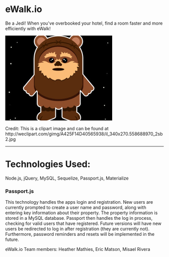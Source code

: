 <h1>eWalk.io</h1>
<p>Be a Jedi! When you've overbooked your hotel, find a room faster and more efficiently with eWalk!</p>

![Screenshot](public/assets/images/ewok.jpeg)
<p>Credit: This is a clipart image and can be found at http://weclipart.com/gimg/A425F14D40565938/il_340x270.558688970_2sb2.jpg</p>
<hr>
<h1>Technologies Used:</h1>
<p>Node.js, jQuery, MySQL, Sequelize, Passport.js, Materialize</p>

<h3>Passport.js</h3>

<p>This technology handles the apps login and registration.  New users are currently prompted to create a user name
and password, along with entering key information about their property.  The property information is stored in a MySQL database.  Passport then handles the log in process, checking for valid users that have registered.  Future versions will have new users be redirected to log in after registration (they are currently not).  Furthermore, password reminders and resets will be implemented in the future.</p>


<footer>eWalk.io Team members: Heather Mathies, Eric Matson, Misael Rivera</footer>
